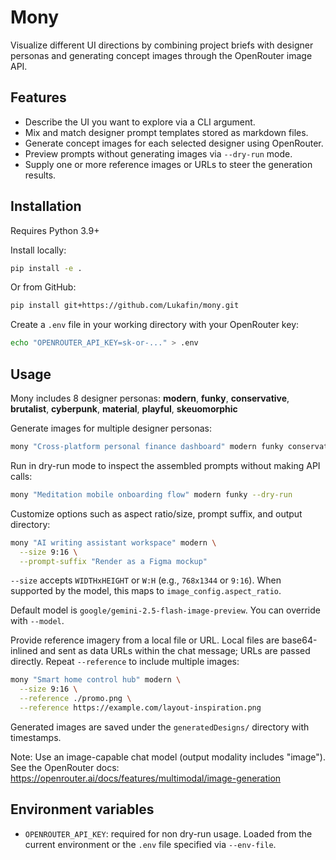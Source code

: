 # Mony

Visualize different UI directions by combining project briefs with designer
personas and generating concept images through the OpenRouter image API.

## Features

- Describe the UI you want to explore via a CLI argument.
- Mix and match designer prompt templates stored as markdown files.
- Generate concept images for each selected designer using OpenRouter.
- Preview prompts without generating images via `--dry-run` mode.
- Supply one or more reference images or URLs to steer the generation results.

## Installation

Requires Python 3.9+

Install locally:

```bash
pip install -e .
```

Or from GitHub:

```bash
pip install git+https://github.com/Lukafin/mony.git
```

Create a `.env` file in your working directory with your OpenRouter key:

```bash
echo "OPENROUTER_API_KEY=sk-or-..." > .env
```

## Usage

Mony includes 8 designer personas: **modern**, **funky**, **conservative**, **brutalist**, **cyberpunk**, **material**, **playful**, **skeuomorphic**

Generate images for multiple designer personas:

```bash
mony "Cross-platform personal finance dashboard" modern funky conservative
```

Run in dry-run mode to inspect the assembled prompts without making API calls:

```bash
mony "Meditation mobile onboarding flow" modern funky --dry-run
```

Customize options such as aspect ratio/size, prompt suffix, and output directory:

```bash
mony "AI writing assistant workspace" modern \
  --size 9:16 \
  --prompt-suffix "Render as a Figma mockup"
```

`--size` accepts `WIDTHxHEIGHT` or `W:H` (e.g., `768x1344` or `9:16`). When supported by the model, this maps to `image_config.aspect_ratio`.

Default model is `google/gemini-2.5-flash-image-preview`. You can override with `--model`.

Provide reference imagery from a local file or URL. Local files are base64-inlined and
sent as data URLs within the chat message; URLs are passed directly. Repeat `--reference`
to include multiple images:

```bash
mony "Smart home control hub" modern \
  --size 9:16 \
  --reference ./promo.png \
  --reference https://example.com/layout-inspiration.png
```

Generated images are saved under the `generatedDesigns/` directory with timestamps.

Note: Use an image-capable chat model (output modality includes "image"). See the OpenRouter docs: https://openrouter.ai/docs/features/multimodal/image-generation

## Environment variables

- `OPENROUTER_API_KEY`: required for non dry-run usage. Loaded from the current
  environment or the `.env` file specified via `--env-file`.
